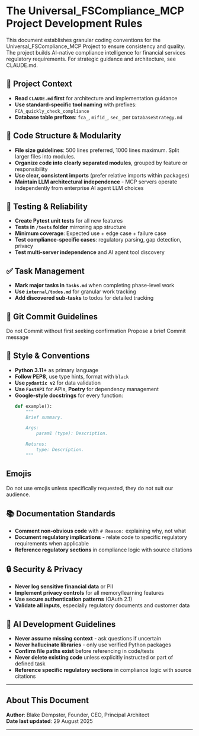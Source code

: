 # The Universal_FSCompliance_MCP Project Development Rules

This document establishes granular coding conventions for the Universal_FSCompliance_MCP Project to ensure consistency and quality. The project builds AI-native compliance intelligence for financial services regulatory requirements. For strategic guidance and architecture, see CLAUDE.md.

## 🔄 Project Context

- **Read `CLAUDE.md` first** for architecture and implementation guidance
- **Use standard-specific tool naming** with prefixes: `FCA_quickly_check_compliance`
- **Database table prefixes**: `fca_`, `mifid_`, `sec_` per `DatabaseStrategy.md`

## 🧱 Code Structure & Modularity

- **File size guidelines**: 500 lines preferred, 1000 lines maximum. Split larger files into modules.
- **Organize code into clearly separated modules**, grouped by feature or responsibility
- **Use clear, consistent imports** (prefer relative imports within packages)
- **Maintain LLM architectural independence** - MCP servers operate independently from enterprise AI agent LLM choices

## 🧪 Testing & Reliability

- **Create Pytest unit tests** for all new features
- **Tests in `/tests` folder** mirroring app structure
- **Minimum coverage**: Expected use + edge case + failure case
- **Test compliance-specific cases**: regulatory parsing, gap detection, privacy
- **Test multi-server independence** and AI agent tool discovery

## ✅ Task Management

- **Mark major tasks in `Tasks.md`** when completing phase-level work
- **Use `internal/todos.md`** for granular work tracking
- **Add discovered sub-tasks** to todos for detailed tracking

## 📝 Git Commit Guidelines

Do not Commit without first seeking confirmation
Propose a brief Commit message

## 📎 Style & Conventions

- **Python 3.11+** as primary language
- **Follow PEP8**, use type hints, format with `black`
- **Use `pydantic v2`** for data validation
- **Use `FastAPI`** for APIs, **Poetry** for dependency management
- **Google-style docstrings** for every function:
  ```python
  def example():
      """
      Brief summary.

      Args:
          param1 (type): Description.

      Returns:
          type: Description.
      """
  ```

## Emojis

Do not use emojis unless specifically requested, they do not suit our audience.

## 📚 Documentation Standards

- **Comment non-obvious code** with `# Reason:` explaining why, not what
- **Document regulatory implications** - relate code to specific regulatory requirements when applicable
- **Reference regulatory sections** in compliance logic with source citations

## 🔒 Security & Privacy

- **Never log sensitive financial data** or PII
- **Implement privacy controls** for all memory/learning features
- **Use secure authentication patterns** (OAuth 2.1)
- **Validate all inputs**, especially regulatory documents and customer data

## 🤖 AI Development Guidelines

- **Never assume missing context** - ask questions if uncertain
- **Never hallucinate libraries** - only use verified Python packages
- **Confirm file paths exist** before referencing in code/tests
- **Never delete existing code** unless explicitly instructed or part of defined task
- **Reference specific regulatory sections** in compliance logic with source citations

---

## About This Document

**Author**: Blake Dempster, Founder, CEO, Principal Architect  
**Date last updated**: 29 August 2025

---